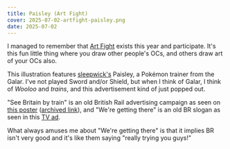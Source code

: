 ```yaml
---
title: Paisley (Art Fight)
cover: 2025-07-02-artfight-paisley.png
date: 2025-07-02
---
```

I managed to remember that [Art Fight](https://artfight.net/) exists this year and participate. It's this fun little thing where you draw other people's OCs, and others draw art of your OCs also.

This illustration features [sleepwick's](https://artfight.net/~sleepwick) Paisley, a Pokémon trainer from the Galar. I've not played Sword and/or Shield, but when I think of Galar, I think of *Wooloo* and *trains*, and this advertisement kind of just popped out.

"See Britain by train" is an old British Rail advertising campaign as seen on [this poster](https://cdn.freewebstore.com/origin/259990/warwick_castle_see_britain_by_train_bagley_1726429907303.jpg) ([archived link](https://cdn.freewebstore.com/origin/259990/warwick_castle_see_britain_by_train_bagley_1726429907303.jpg)), and "We're getting there" is an old BR slogan as seen in this [TV ad](https://www.youtube.com/watch?v=XGyhDjQCLkY).

What always amuses me about "We're getting there" is that it implies BR isn't very good and it's like them saying "really trying you guys!"